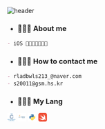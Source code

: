 
![header](https://capsule-render.vercel.app/api?type=waving&color=BAC8FF&height=300&section=header&text=You%20Jin&fontSize=57&desc=iOS%20Developer,%20That's%20Me!)

- ### 👩🏻‍💻 About me
```Markdown
- iOS 👩🏻‍💻💖💖💖💖
```

- ### 👩🏻‍💻 How to contact me
```Markdown
- rladbwls213_@naver.com
- s20011@gsm.hs.kr
```
	
- ### 👩🏻‍💻 My Lang
<code><img height="20" src="https://raw.githubusercontent.com/github/explore/80688e429a7d4ef2fca1e82350fe8e3517d3494d/topics/c/c.png"></code>
<code><img height="20" src="https://raw.githubusercontent.com/github/explore/80688e429a7d4ef2fca1e82350fe8e3517d3494d/topics/java/java.png"></code>
<code><img height="20" src="https://raw.githubusercontent.com/github/explore/80688e429a7d4ef2fca1e82350fe8e3517d3494d/topics/python/python.png"></code>
<code><img height="20" src="https://raw.githubusercontent.com/github/explore/80688e429a7d4ef2fca1e82350fe8e3517d3494d/topics/swift/swift.png"></code>
